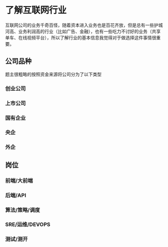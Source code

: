# 了解互联网行业

互联网公司的业务千奇百怪，随着资本进入业务也是百花齐放，但是总有一些护城河高、业务利润高的行业（比如广告、金融），也有一些吃力不讨好的业务（共享单车、在线视频平台），所以了解行业的基本信息我觉得对于做选择这件事情很重要。

## 公司品种

题主很粗略的按照资金来源将公司分为了以下类型

### 创业公司

### 上市公司

### 国有企业

### 央企

### 外企

## 岗位

### 前端/大前端

### 后端/API

### 算法/策略/调度

### SRE/运维/DEVOPS

### 测试/测开

